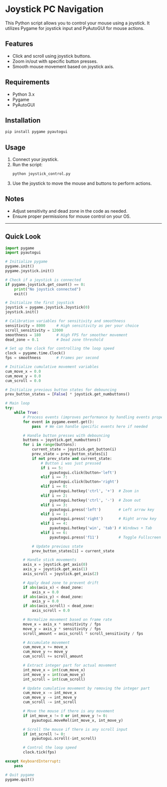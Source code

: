 # Joystick PC Navigation

This Python script allows you to control your mouse using a joystick. It utilizes Pygame for joystick input and PyAutoGUI for mouse actions.

## Features
- Click and scroll using joystick buttons.
- Zoom in/out with specific button presses.
- Smooth mouse movement based on joystick axis.

## Requirements
- Python 3.x
- Pygame
- PyAutoGUI

## Installation
```bash
pip install pygame pyautogui
```

## Usage
1. Connect your joystick.
2. Run the script:
   ```bash
   python joystick_control.py
   ```
3. Use the joystick to move the mouse and buttons to perform actions.

## Notes
- Adjust sensitivity and dead zone in the code as needed.
- Ensure proper permissions for mouse control on your OS.

---
## Quick Look
```python
import pygame
import pyautogui

# Initialize pygame
pygame.init()
pygame.joystick.init()

# Check if a joystick is connected
if pygame.joystick.get_count() == 0:
    print("No joystick connected")
    exit()

# Initialize the first joystick
joystick = pygame.joystick.Joystick(0)
joystick.init()

# Calibration variables for sensitivity and smoothness
sensitivity = 8000     # High sensitivity as per your choice
scroll_sensitivity = 12000
smoothness = 180       # High FPS for smoother movement
dead_zone = 0.1        # Dead zone threshold

# Set up the clock for controlling the loop speed
clock = pygame.time.Clock()
fps = smoothness       # Frames per second

# Initialize cumulative movement variables
cum_move_x = 0.0
cum_move_y = 0.0
cum_scroll = 0.0

# Initialize previous button states for debouncing
prev_button_states = [False] * joystick.get_numbuttons()

# Main loop
try:
    while True:
        # Process events (improves performance by handling events properly)
        for event in pygame.event.get():
            pass  # We can handle specific events here if needed

        # Handle button presses with debouncing
        buttons = joystick.get_numbuttons()
        for i in range(buttons):
            current_state = joystick.get_button(i)
            prev_state = prev_button_states[i]
            if not prev_state and current_state:
                # Button i was just pressed
                if i == 5:
                    pyautogui.click(button='left')
                elif i == 7:
                    pyautogui.click(button='right')
                elif i == 0:
                    pyautogui.hotkey('ctrl', '+')  # Zoom in
                elif i == 2:
                    pyautogui.hotkey('ctrl', '-')  # Zoom out
                elif i == 3:
                    pyautogui.press('left')        # Left arrow key
                elif i == 1:
                    pyautogui.press('right')       # Right arrow key
                elif i == 4:
                    pyautogui.hotkey('win', 'tab') # Windows + Tab
                elif i == 6:
                    pyautogui.press('f11')         # Toggle Fullscreen

            # Update previous state
            prev_button_states[i] = current_state

        # Handle stick movements
        axis_x = joystick.get_axis(0)
        axis_y = joystick.get_axis(1)
        axis_scroll = joystick.get_axis(2)

        # Apply dead zone to prevent drift
        if abs(axis_x) < dead_zone:
            axis_x = 0.0
        if abs(axis_y) < dead_zone:
            axis_y = 0.0
        if abs(axis_scroll) < dead_zone:
            axis_scroll = 0.0

        # Normalize movement based on frame rate
        move_x = axis_x * sensitivity / fps
        move_y = axis_y * sensitivity / fps
        scroll_amount = axis_scroll * scroll_sensitivity / fps

        # Accumulate movement
        cum_move_x += move_x
        cum_move_y += move_y
        cum_scroll += scroll_amount

        # Extract integer part for actual movement
        int_move_x = int(cum_move_x)
        int_move_y = int(cum_move_y)
        int_scroll = int(cum_scroll)

        # Update cumulative movement by removing the integer part
        cum_move_x -= int_move_x
        cum_move_y -= int_move_y
        cum_scroll -= int_scroll

        # Move the mouse if there is any movement
        if int_move_x != 0 or int_move_y != 0:
            pyautogui.moveRel(int_move_x, int_move_y)

        # Scroll the mouse if there is any scroll input
        if int_scroll != 0:
            pyautogui.scroll(-int_scroll)

        # Control the loop speed
        clock.tick(fps)

except KeyboardInterrupt:
    pass

# Quit pygame
pygame.quit()
